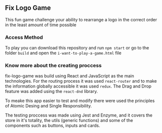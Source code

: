 ## Fix Logo Game

This fun game challenge your ability to rearrange a logo in the correct order in the least amount of time possible

### Access Method

To play you can download this repository and run `npm start` or go to the folder `build` and open the `i-want-to-play-a-game.html` file 


### Know more about the creating proccess

fix-logo-game was build using React and JavaScript as the main technologies. For the routing process it was used `react-router` and to make the information globally accessible it was used `redux`.
The Drag and Drop feature was added using the `react-dnd` library.

To meake this app easier to test and modify there were used the principles of Atomic Desing and Single Responsibility.

The testing proccess was made using Jest and Enzyme, and it covers the store in it's totality, the utils (generic functions) and some of the components such as buttons, inputs and cards. 

